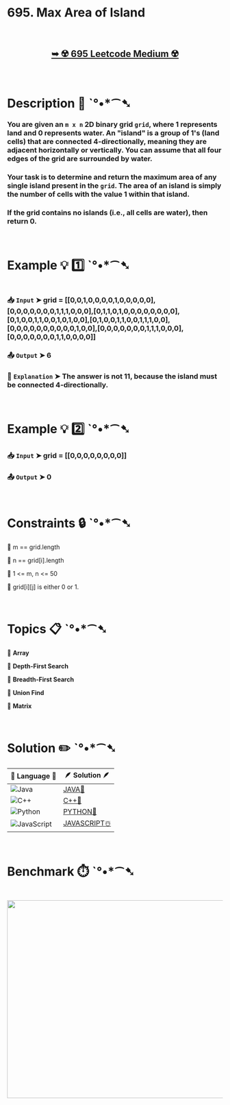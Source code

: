 # 695. Max Area of Island

</br>

<h2 align="center"> 

<a href="https://leetcode.com/problems/max-area-of-island/description/"><strong>➥ ☢️ 695 Leetcode Medium ☢️ </strong></a>
</h2>

</br>

# Description 📜 ˋ°•*⁀➷

### You are given an `m x n` 2D binary grid `grid`, where 1 represents land and 0 represents water. An "island" is a group of 1's (land cells) that are connected 4-directionally, meaning they are adjacent horizontally or vertically. You can assume that all four edges of the grid are surrounded by water.

### Your task is to determine and return the maximum area of any single island present in the `grid`. The area of an island is simply the number of cells with the value 1 within that island.

### If the grid contains no islands (i.e., all cells are water), then return 0.

</br>

# Example 💡 1️⃣ ˋ°•*⁀➷

<img src="" width="" height=""/>

  ### 📥 `Input`  ➤ grid = [[0,0,1,0,0,0,0,1,0,0,0,0,0],[0,0,0,0,0,0,0,1,1,1,0,0,0],[0,1,1,0,1,0,0,0,0,0,0,0,0],[0,1,0,0,1,1,0,0,1,0,1,0,0],[0,1,0,0,1,1,0,0,1,1,1,0,0],[0,0,0,0,0,0,0,0,0,0,1,0,0],[0,0,0,0,0,0,0,1,1,1,0,0,0],[0,0,0,0,0,0,0,1,1,0,0,0,0]]

  ### 📤 `Output`  ➤ 6

  ### 🔦 `Explanation`  ➤ The answer is not 11, because the island must be connected 4-directionally.

</br>

# Example 💡 2️⃣ ˋ°•*⁀➷

  ### 📥 `Input` ➤ grid = [[0,0,0,0,0,0,0,0]]

  ### 📤 `Output`  ➤ 0

</br>

# Constraints 🔒 ˋ°•*⁀➷

🔹 m == grid.length </br>

🔹 n == grid[i].length </br>

🔹 1 <= m, n <= 50 </br>

🔹 grid[i][j] is either 0 or 1. </br>

</br>

# Topics 📋 ˋ°•*⁀➷

🔸 **Array**  </br>

🔸 **Depth-First Search**  </br>

🔸 **Breadth-First Search**  </br>

🔸 **Union Find**  </br>

🔸 **Matrix**  </br>

</br>

# Solution ✏️ ˋ°•*⁀➷

| 📒 Language 📒  | 🪶 Solution 🪶 |
| ------------- | ------------- |
|  ![Java](https://img.shields.io/badge/java-%23ED8B00.svg?style=for-the-badge&logo=openjdk&logoColor=white)  | [JAVA🍁]() |
|  ![C++](https://img.shields.io/badge/c++-%2300599C.svg?style=for-the-badge&logo=c%2B%2B&logoColor=white)  | [C++🎲]()  |
|  ![Python](https://img.shields.io/badge/python-3670A0?style=for-the-badge&logo=python&logoColor=ffdd54)    | [PYTHON🍰]() |
| ![JavaScript](https://img.shields.io/badge/javascript-%23323330.svg?style=for-the-badge&logo=javascript&logoColor=%23F7DF1E)   | [JAVASCRIPT☃️]() |

</br>

# Benchmark ⏱️ ˋ°•*⁀➷

<h1  align="center" >

<img src ="https://github.com/user-attachments/assets/9cc845ea-c7e1-4eba-8332-7c6cb944eab6" width = "700px" height="462px" />

</h1>
